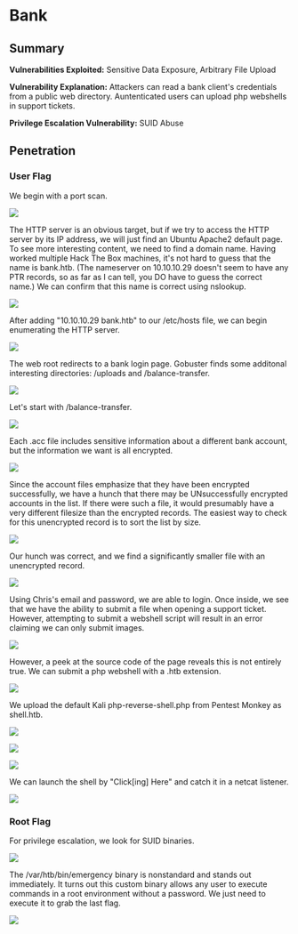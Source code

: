 # Bank

## Summary

**Vulnerabilities Exploited:** Sensitive Data Exposure, Arbitrary File Upload

**Vulnerability Explanation:** Attackers can read a bank client's credentials from a public web directory. Auntenticated users can upload php webshells in support tickets.

**Privilege Escalation Vulnerability:** SUID Abuse

## Penetration

### User Flag

We begin with a port scan.

![](screenshots/nmap-tcp.png)

The HTTP server is an obvious target, but if we try to access the HTTP server by its IP address, we will just find an Ubuntu Apache2 default page. To see more interesting content, we need to find a domain name. Having worked multiple Hack The Box machines, it's not hard to guess that the name is bank.htb. (The nameserver on 10.10.10.29 doesn't seem to have any PTR records, so as far as I can tell, you DO have to guess the correct name.) We can confirm that this name is correct using nslookup.

![](screenshots/nslookup.png)

After adding "10.10.10.29 bank.htb" to our /etc/hosts file, we can begin enumerating the HTTP server.

![](screenshots/bank-login.png)

The web root redirects to a bank login page. Gobuster finds some additonal interesting directories: /uploads and /balance-transfer.

![](screenshots/gobuster-medium.png)

Let's start with /balance-transfer.

![](screenshots/balance-transfer.png)

Each .acc file includes sensitive information about a different bank account, but the information we want is all encrypted.

![](screenshots/encrypted.png)

Since the account files emphasize that they have been encrypted successfully, we have a hunch that there may be UNsuccessfully encrypted accounts in the list. If there were such a file, it would presumably have a very different filesize than the encrypted records. The easiest way to check for this unencrypted record is to sort the list by size.

![](screenshots/balance-transfer-sorted.png)

Our hunch was correct, and we find a significantly smaller file with an unencrypted record.

![](screenshots/chris.png)

Using Chris's email and password, we are able to login. Once inside, we see that we have the ability to submit a file when opening a support ticket. However, attempting to submit a webshell script will result in an error claiming we can only submit images.

![](screenshots/oops.png)

However, a peek at the source code of the page reveals this is not entirely true. We can submit a php webshell with a .htb extension.

![](screenshots/ticket-debug.png)

We upload the default Kali php-reverse-shell.php from Pentest Monkey as shell.htb.

![](screenshots/shell-htb.png)

![](screenshots/success.png)

![](screenshots/click-here.png)

We can launch the shell by "Click[ing] Here" and catch it in a netcat listener.

![](screenshots/www-proof.png)

### Root Flag

For privilege escalation, we look for SUID binaries.

![](screenshots/find-suid.png)

The /var/htb/bin/emergency binary is nonstandard and stands out immediately. It turns out this custom binary allows any user to execute commands in a root environment without a password. We just need to execute it to grab the last flag.

![](screenshots/root-proof.png)